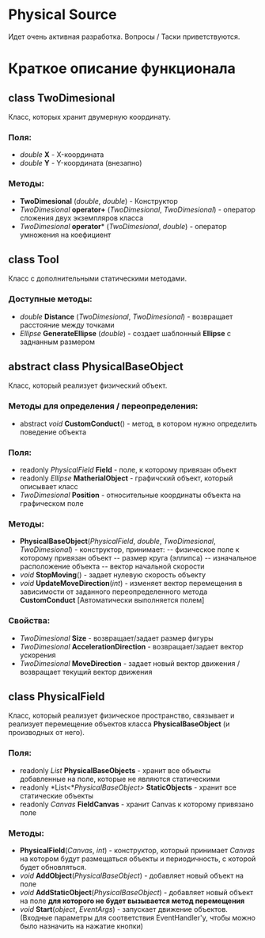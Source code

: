 # Physical Source

Идет очень активная разработка. Вопросы / Таски приветствуются.

# Краткое описание функционала

## **class TwoDimesional**
Класс, которых хранит двумерную координату.

### **Поля:**
- *double* **X** - X-координата
- *double* **Y** - Y-координата (внезапно)

### **Методы:**
- **TwoDimesional** (*double*, *double*) - Конструктор
- *TwoDimesional* **operator+** (*TwoDimesional*, *TwoDimesional*) - оператор сложения двух экземпляров класса
- *TwoDimesional* **operator*** (*TwoDimesional*, *double*) - оператор умножения на коефициент



## **class Tool**
Класс с дополнительными статическими методами.

### **Доступные методы:**
- *double* **Distance** (*TwoDimesional*, *TwoDimesional*) - возвращает расстояние между точками
- *Ellipse* **GenerateEllipse** (*double*) - создает шаблонный **Ellipse** с заднанным размером



## **abstract class PhysicalBaseObject**
Класс, который реализует физический объект.

### **Методы для определения / переопределения:**
- abstract *void* **CustomConduct**() - метод, в котором нужно определить поведение объекта

### **Поля:**
- readonly *PhysicalField* **Field** - поле, к которому привязан объект
- readonly *Ellipse* **MatherialObject** - графичский объект, который описывает класс
- *TwoDimesional* **Position** - относительные координаты объекта на графическом поле

### **Методы:**
- **PhysicalBaseObject**(*PhysicalField*, *double*, *TwoDimesional*, *TwoDimesional*) - конструктор, принимает:
-- физическое поле к которому привязан объект
-- размер круга (эллипса)
-- изначальное расположение объекта
--  вектор начальной скорости
- *void* **StopMoving**() - задает нулевую скорость объекту
- *void* **UpdateMoveDirection**(*int*) - изменяет вектор перемещения в зависимости от заданного переопределенного метода **CustomConduct** [Автоматически выполняется полем]

### **Свойства:**
- *TwoDimesional* **Size** - возвращает/задает размер фигуры	
- *TwoDimesional* **AccelerationDirection** - возвращает/задает вектор ускорения
- *TwoDimesional* **MoveDirection** - задает новый вектор движения / возвращает текущий вектор движения



## **class PhysicalField**
Класс, который реализует физическое пространство, связывает и реализует перемещение объектов класса **PhysicalBaseObject** (и производных от него).

### **Поля:**
- readonly *List<PhysicalBaseObject>* **PhysicalBaseObjects** - хранит все объекты добавленные на поле, которые не являются статическими
- readonly *List<**PhysicalBaseObject>* **StaticObjects** - хранит все статические объекты
- readonly *Canvas* **FieldCanvas** - хранит Canvas к которому привязано поле

### **Методы:**
- **PhysicalField**(*Canvas*, *int*) - конструктор, который принимает *Canvas* на котором будут размещаться объекты и периодичность, с которой будет обновляться.
- *void* **AddObject**(*PhysicalBaseObject*) - добавляет новый объект на поле
- *void* **AddStaticObject**(*PhysicalBaseObject*) - добавляет новый объект на поле **для которого не будет вызывается метод перемещения**
- *void* **Start**(*object*, *EventArgs*) - запускает движение объектов. (Входные параметры для соответствия EventHandler'у, чтобы можно было назначить на нажатие кнопки)
